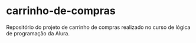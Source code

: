 # carrinho-de-compras
Repositório do projeto de carrinho de compras realizado no curso de lógica de programação da Alura.
